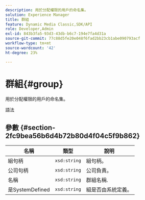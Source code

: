 ```yaml
---
description: 用於分配權限的用戶的命名集。
solution: Experience Manager
title: 群組
feature: Dynamic Media Classic,SDK/API
role: Developer,Admin
exl-id: 843b3fa5-93d3-43db-b6c7-194e7fa4d31a
source-git-commit: 77c88d5fe20e048f6fad2bb23cb1abe090793acf
workflow-type: tm+mt
source-wordcount: '42'
ht-degree: 23%

---
```


# 群組{#group}

用於分配權限的用戶的命名集。

語法

## 參數 {#section-2fc9bea56b6d4b72b80d4f04c5f9b862}

| 名稱 | 類型 | 說明 |
|---|---|---|
| 組句柄 | `xsd:string` | 組句柄。 |
| 公司句柄 | `xsd:string` | 公司負責。 |
| 名稱 | `xsd:string` | 群組名稱. |
| 是SystemDefined | `xsd:string` | 組是否由系統定義。 |
